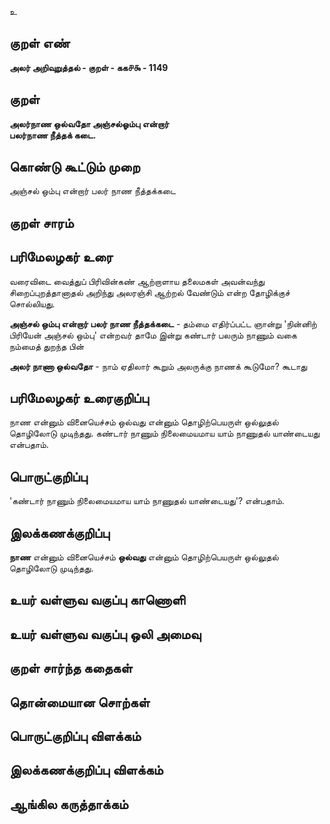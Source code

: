 உ

## குறள் எண் 

**அலர் அறிவுறுத்தல் - குறள் - கக௪௯ - 1149**

## குறள் 

**அலர்நாண ஒல்வதோ அஞ்சல்ஓம்பு என்றார்  
பலர்நாண நீத்தக் கடை.**

## கொண்டு கூட்டும் முறை

அஞ்சல் ஒம்பு என்றார் பலர் நாண நீத்தக்கடை

## குறள் சாரம் 


## பரிமேலழகர் உரை

வரைவிடை வைத்துப் பிரிவின்கண் ஆற்றாளாய தலைமகள் அவன்வந்து சிறைப்புறத்தானாதல் அறிந்து அலரஞ்சி ஆற்றல் வேண்டும் என்ற தோழிக்குச் சொல்லியது. 

**அஞ்சல் ஒம்பு என்றார் பலர் நாண நீத்தக்கடை** - தம்மை எதிர்ப்பட்ட ஞான்று 'நின்னிற் பிரியேன் அஞ்சல் ஒம்பு' என்றவர் தாமே இன்று கண்டார் பலரும் நாணும் வகை நம்மைத் துறந்த பின் 

**அலர் நாணா ஒல்வதோ** - நாம் ஏதிலார் கூறும் அலருக்கு நாணக் கூடுமோ? கூடாது

## பரிமேலழகர் உரைகுறிப்பு   

நாண என்னும் வினையெச்சம் ஒல்வது என்னும் தொழிற்பெயருள் ஒல்லுதல் தொழிலோடு முடிந்தது. கண்டார் நாணும் நிலைமையமாய யாம் நாணுதல் யாண்டையது என்பதாம்.

## பொருட்குறிப்பு 

'கண்டார் நாணும் நிலைமையமாய யாம் நாணுதல் யாண்டையது'? என்பதாம்.

## இலக்கணக்குறிப்பு  

**நாண** என்னும் வினையெச்சம் **ஒல்வது** என்னும் தொழிற்பெயருள் ஒல்லுதல் தொழிலோடு முடிந்தது.

## உயர் வள்ளுவ வகுப்பு காணொளி


## உயர் வள்ளுவ வகுப்பு ஒலி அமைவு 

 
## குறள் சார்ந்த கதைகள் 


## தொன்மையான சொற்கள்


## பொருட்குறிப்பு விளக்கம்


## இலக்கணக்குறிப்பு விளக்கம்


## ஆங்கில கருத்தாக்கம் 


